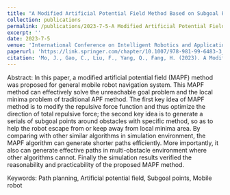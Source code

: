 ```yaml
---
title: "A Modified Artificial Potential Field Method Based on Subgoal Points for Mobile Robot"
collection: publications
permalink: /publications/2023-7-5-A Modified Artificial Potential Field Method Based on Subgoal Points for Mobile Robot
excerpt: ''
date: 2023-7-5
venue: 'International Conference on Intelligent Robotics and Applications'
paperurl: 'https://link.springer.com/chapter/10.1007/978-981-99-6483-3_26'
citation: 'Mo, J., Gao, C., Liu, F., Yang, Q., Fang, H. (2023). A Modified Artificial Potential Field Method Based on Subgoal Points for Mobile Robot. In: Yang, H., et al. Intelligent Robotics and Applications. ICIRA 2023. Lecture Notes in Computer Science(), vol 14267. Springer, Singapore. https://doi.org/10.1007/978-981-99-6483-3_26'
---
```


Abstract:
In this paper, a modified artificial potential field (MAPF) method was proposed for general mobile robot navigation system. This MAPF method can effectively solve the unreachable goal problem and the local minima problem of traditional APF method. The first key idea of MAPF method is to modify the repulsive force function and thus optimize the direction of total repulsive force; the second key idea is to generate a serials of subgoal points around obstacles with specific method, so as to help the robot escape from or keep away from local minima area. By comparing with other similar algorithms in simulation environment, the MAPF algorithm can generate shorter paths efficiently. More importantly, it also can generate effective paths in multi-obstacle environment where other algorithms cannot. Finally the simulation results verified the reasonability and practicability of the proposed MAPF method.

Keywords: Path planning, Artificial potential field, Subgoal points, Mobile robot

